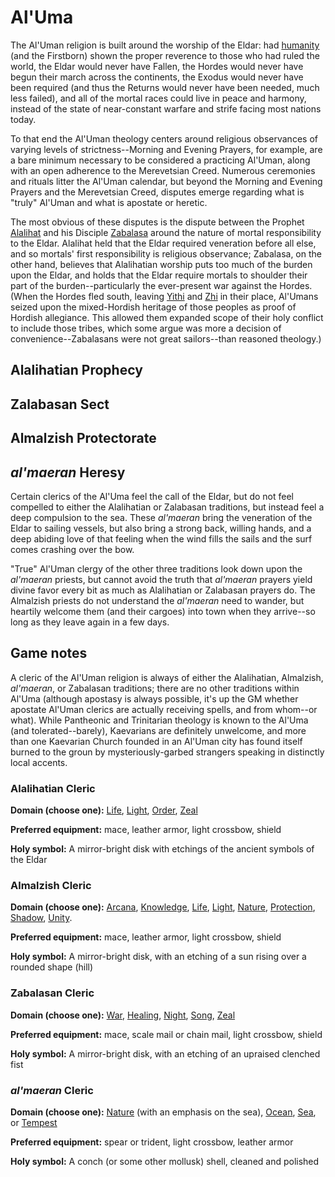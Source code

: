 # Al'Uma

The Al'Uman religion is built around the worship of the Eldar: had [humanity](../Races/Humans.md) (and the Firstborn) shown the proper reverence to those who had ruled the world, the Eldar would never have Fallen, the Hordes would never have begun their march across the continents, the Exodus would never have been required (and thus the Returns would never have been needed, much less failed), and all of the mortal races could live in peace and harmony, instead of the state of near-constant warfare and strife facing most nations today.

To that end the Al'Uman theology centers around religious observances of varying levels of strictness--Morning and Evening Prayers, for example, are a bare minimum necessary to be considered a practicing Al'Uman, along with an open adherence to the Merevetsian Creed. Numerous ceremonies and rituals litter the Al'Uman calendar, but beyond the Morning and Evening Prayers and the Merevetsian Creed, disputes emerge regarding what is "truly" Al'Uman and what is apostate or heretic.

The most obvious of these disputes is the dispute between the Prophet [Alalihat](../People/Alalihat.md) and his Disciple [Zabalasa](../People/Zabalasa.md) around the nature of mortal responsibility to the Eldar. Alalihat held that the Eldar required veneration before all else, and so mortals' first responsibility is religious observance; Zabalasa, on the other hand, believes that Alalihatian worship puts too much of the burden upon the Eldar, and holds that the Eldar require mortals to shoulder their part of the burden--particularly the ever-present war against the Hordes. (When the Hordes fled south, leaving [Yithi](../Nations/Yithi.md) and [Zhi](../Nations/Zhi.md) in their place, Al'Umans seized upon the mixed-Hordish heritage of those peoples as proof of Hordish allegiance. This allowed them expanded scope of their holy conflict to include those tribes, which some argue was more a decision of convenience--Zabalasans were not great sailors--than reasoned theology.)

## Alalihatian Prophecy


## Zalabasan Sect


## Almalzish Protectorate


## *al'maeran* Heresy
Certain clerics of the Al'Uma feel the call of the Eldar, but do not feel compelled to either the Alalihatian or Zalabasan traditions, but instead feel a deep compulsion to the sea. These *al'maeran* bring the veneration of the Eldar to sailing vessels, but also bring a strong back, willing hands, and a deep abiding love of that feeling when the wind fills the sails and the surf comes crashing over the bow.

"True" Al'Uman clergy of the other three traditions look down upon the *al'maeran* priests, but cannot avoid the truth that *al'maeran* prayers yield divine favor every bit as much as Alalihatian or Zalabasan prayers do. The Almalzish priests do not understand the *al'maeran* need to wander, but heartily welcome them (and their cargoes) into town when they arrive--so long as they leave again in a few days.


## Game notes
A cleric of the Al'Uman religion is always of either the Alalihatian, Almalzish, *al'maeran*, or Zabalasan traditions; there are no other traditions within Al'Uma (although apostasy is always possible, it's up the GM whether apostate Al'Uman clerics are actually receiving spells, and from whom--or what). While Pantheonic and Trinitarian theology is known to the Al'Uma (and tolerated--barely), Kaevarians are definitely unwelcome, and more than one Kaevarian Church founded in an Al'Uman city has found itself burned to the groun by mysteriously-garbed strangers speaking in distinctly local accents.

### Alalihatian Cleric

**Domain (choose one):** [Life](../Classes/Cleric/Life.md), [Light](../Classes/Cleric/Light.md), [Order](../Classes/Cleric/Order.md), [Zeal](../Classes/Cleric/Zeal.md)

**Preferred equipment:** mace, leather armor, light crossbow, shield

**Holy symbol:** A mirror-bright disk with etchings of the ancient symbols of the Eldar

### Almalzish Cleric

**Domain (choose one):** [Arcana](../Classes/Cleric/Arcana.md), [Knowledge](../Classes/Cleric/Knowledge.md), [Life](../Classes/Cleric/Life.md), [Light](../Classes/Cleric/Light.md), [Nature](../Classes/Cleric/Nature.md), [Protection](../Classes/Cleric/Protection.md), [Shadow](../Classes/Cleric/Shadow.md), [Unity](../Classes/Cleric/Unity.md).

**Preferred equipment:** mace, leather armor, light crossbow, shield

**Holy symbol:** A mirror-bright disk, with an etching of a sun rising over a rounded shape (hill)

### Zabalasan Cleric

**Domain (choose one):** [War](../Classes/Cleric/War.md), [Healing](../Classes/Cleric/Healing.md), [Night](../Classes/Cleric/Night.md), [Song](../Classes/Cleric/Song.md), [Zeal](../Classes/Cleric/Zeal.md)

**Preferred equipment:** mace, scale mail or chain mail, light crossbow, shield

**Holy symbol:** A mirror-bright disk, with an etching of an upraised clenched fist

### *al'maeran* Cleric

**Domain (choose one):** [Nature](../Classes/Cleric/Nature.md) (with an emphasis on the sea), [Ocean](../Classes/Cleric/Ocean.md), [Sea](../Classes/Cleric/Sea.md), or [Tempest](../Classes/Cleric/Tempest.md)

**Preferred equipment:** spear or trident, light crossbow, leather armor

**Holy symbol:** A conch (or some other mollusk) shell, cleaned and polished
